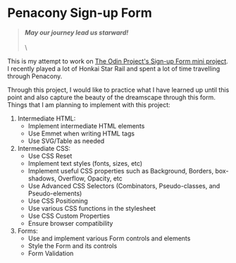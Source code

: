 # Penacony Sign-up Form

> ***May our journey lead us starward!***  
\
\ 

This is my attempt to work on [The Odin Project's Sign-up Form mini project](https://www.theodinproject.com/lessons/node-path-intermediate-html-and-css-sign-up-form).
I recently played a lot of Honkai Star Rail and spent a lot of time travelling through Penacony.

Through this project, I would like to practice what I have learned up until this point and also capture the beauty of the dreamscape through this form.
Things that I am planning to implement with this project:
1. Intermediate HTML:
	- Implement intermediate HTML elements
	- Use Emmet when writing HTML tags
	- Use SVG/Table as needed
2. Intermediate CSS:
	- Use CSS Reset
	- Implement text styles (fonts, sizes, etc)
	- Implement useful CSS properties such as Background, Borders, box-shadows, Overflow, Opacity, etc
	- Use Advanced CSS Selectors (Combinators, Pseudo-classes, and Pseudo-elements)
	- Use CSS Positioning
	- Use various CSS functions in the stylesheet
	- Use CSS Custom Properties
	- Ensure browser compatibility
3. Forms:
	- Use and implement various Form controls and elements
	- Style the Form and its controls
	- Form Validation
